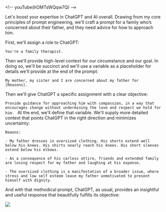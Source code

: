 
\<!-- youTube(hOMTsWQqw7Q) --\>

Let's boost your expertise in ChatGPT and AI overall. Drawing from my core principles of prompt engineering, we'll craft a prompt for a family who’s concerned about their father, and they need advice for how to approach him. 

First, we'll assign a role to ChatGPT:

`You're a family therapist.`

Then we'll provide high-level context for our circumstance and our goal. In doing so, we'll be succinct and we'll use a variable as a placeholder for details we'll provide at the end of the prompt:

`My mother, my sister and I are concerned about my father for [Reasons].`

Then we'll give ChatGPT a specific assignment with a clear objective:

`Provide guidance for approaching him with compassion, in a way that encourages change without undermining the love and respect we hold for him.
`
At the end, we'll define that variable. We'll supply more detailed context that points ChatGPT in the right direction and minimizes uncertainty:

```
Reaons:

- My father dresses in oversized clothing. His shorts extend well below his knees. His shirts nearly reach his knees. His short sleeves extend below his elbows. 

- As a consequence of his carless attire, friends and extended family are losing respect for my father and laughing at his expense. 

- The oversized clothing is a manifestation of a broader issue, where stress and low self esteem leave my father unmotivated to present himself with dignity.
```

And with that methodical prompt, ChatGPT, as usual, provides an insightful and useful response that beautifully fulfills its objective:

![](https://assets.thestreamline.ai/insights/prompts_family-therapist/chatgpt-prompt-and-response_family-therapist.png)

